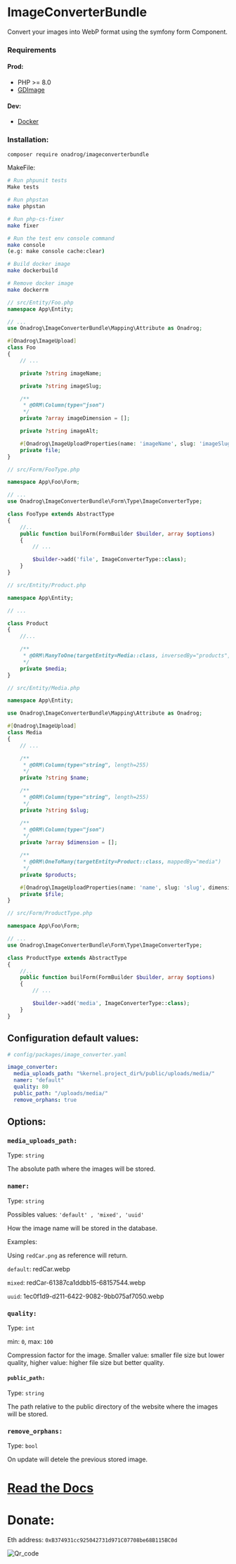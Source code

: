# ImageConverterBundle

Convert your images into WebP format using the symfony form Component.

### Requirements

#### Prod:

- PHP >= 8.0
- [GDImage](https://www.php.net/manual/en/intro.image.php)

#### Dev:

- [Docker](https://docs.docker.com/)

### Installation:

```bash
composer require onadrog/imageconverterbundle
```

MakeFile:

```bash
# Run phpunit tests
Make tests

# Run phpstan
make phpstan

# Run php-cs-fixer
make fixer

# Run the test env console command
make console
(e.g: make console cache:clear)

# Build docker image
make dockerbuild

# Remove docker image
make dockerrm
```

```php
// src/Entity/Foo.php
namespace App\Entity;

// ...
use Onadrog\ImageConverterBundle\Mapping\Attribute as Onadrog;

#[Onadrog\ImageUpload]
class Foo
{
    // ...

    private ?string imageName;

    private ?string imageSlug;

    /**
     * @ORM\Column(type="json")
     */
    private ?array imageDimension = [];

    private ?string imageAlt;

    #[Onadrog\ImageUploadProperties(name: 'imageName', slug: 'imageSlug', alt: 'imageAlt', dimension: 'imageDimension')]
    private file;
}
```

```php
// src/Form/FooType.php

namespace App\Foo\Form;

// ...
use Onadrog\ImageConverterBundle\Form\Type\ImageConverterType;

class FooType extends AbstractType
{
    //..
    public function builForm(FormBuilder $builder, array $options)
    {
        // ...

        $builder->add('file', ImageConverterType::class);
    }
}
```

```php
// src/Entity/Product.php

namespace App\Entity;

// ...

class Product
{
    //...

    /**
     * @ORM\ManyToOne(targetEntity=Media::class, inversedBy="products", cascade={"persist"})
     */
    private $media;
}

// src/Entity/Media.php

namespace App\Entity;

use Onadrog\ImageConverterBundle\Mapping\Attribute as Onadrog;

#[Onadrog\ImageUpload]
class Media
{
    // ...

    /**
     * @ORM\Column(type="string", length=255)
     */
    private ?string $name;

    /**
     * @ORM\Column(type="string", length=255)
     */
    private ?string $slug;

    /**
     * @ORM\Column(type="json")
     */
    private ?array $dimension = [];

    /**
     * @ORM\OneToMany(targetEntity=Product::class, mappedBy="media")
     */
    private $products;

    #[Onadrog\ImageUploadProperties(name: 'name', slug: 'slug', dimension: 'dimension', alt: 'alt')]
    private $file;
}

```

```php
// src/Form/ProductType.php

namespace App\Foo\Form;

// ...
use Onadrog\ImageConverterBundle\Form\Type\ImageConverterType;

class ProductType extends AbstractType
{
    //..
    public function builForm(FormBuilder $builder, array $options)
    {
        // ...

        $builder->add('media', ImageConverterType::class);
    }
}
```

## Configuration default values:

```yaml
# config/packages/image_converter.yaml

image_converter:
  media_uploads_path: "%kernel.project_dir%/public/uploads/media/"
  namer: "default"
  quality: 80
  public_path: "/uploads/media/"
  remove_orphans: true
```

## Options:

### `media_uploads_path:`

Type: `string`

The absolute path where the images will be stored.

### `namer:`

Type: `string`

Possibles values: `'default' , 'mixed', 'uuid'`

How the image name will be stored in the database.

Examples:

Using `redCar.png` as reference will return.

`default`: redCar.webp

`mixed`: redCar-61387ca1ddbb15-68157544.webp

`uuid`: 1ec0f1d9-d211-6422-9082-9bb075af7050.webp

### `quality:`

Type: `int`

min: `0`, max: `100`

Compression factor for the image. Smaller value: smaller file size but lower quality, higher value: higher file size but better quality.

#### `public_path:`

Type: `string`

The path relative to the public directory of the website where the images will be stored.

### `remove_orphans:`

Type: `bool`

On update will detele the previous stored image.

# [Read the Docs](https://github.com/onadrog/ImageConverterBundle/wiki)

# Donate:

Eth address: `0xB374931cc925042731d971C07708be68B115BC0d`

![Qr_code](img/eth_qr.png)
